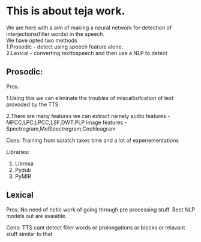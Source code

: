 # This is about teja work.

We are here with a aim of making a neural network for detection of interjections(filler words) in the speech.
<br>
We have opted two methods 
<br>
1.Prosodic - detect using speech feature alone.
<br>
2.Lexical - converting texttospeech and then use a NLP to detect 


## Prosodic:
Pros:<br>

1.Using this we can eliminate the troubles of miscallisifcation of text provoded by the TTS.<br>

2.There are many features we can extract namely 
  audio features - MFCC,LPC,LPCC,LSF,DWT,PLP
  image features - Spectrogram,MelSpectrogram,Cochleagram
  <br>

Cons:
Training from scratch takes time and a lot of experiementations

Libraries:
1. Librosa
2. Pydub
3. PyMIR

## Lexical
Pros:
No need of hetic work of going through pre processing stuff.
Best NLP models out are avaiable.

Cons:
TTS cant detect filler words or prolongations or blocks or relavant stuff similar to that



